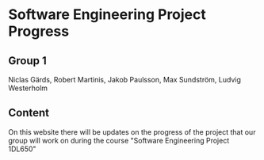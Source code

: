 # Software Engineering Project Progress
## Group 1
Niclas Gärds, Robert Martinis, Jakob Paulsson, Max Sundström, Ludvig Westerholm

## Content
On this website there will be updates on the progress of the project that our\
group will work on during the course "Software Engineering Project 1DL650"
